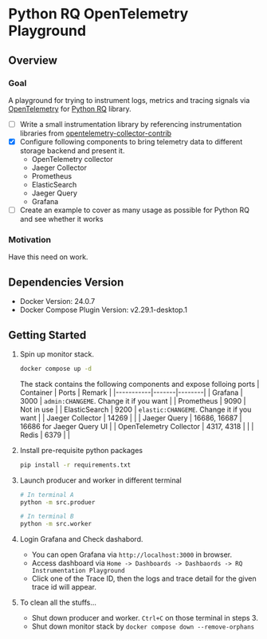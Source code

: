 # Python RQ OpenTelemetry Playground
## Overview
### Goal
A playground for trying to instrument logs, metrics and tracing signals via [OpenTelemetry](https://opentelemetry.io/) for [Python RQ](https://github.com/rq/rq) library.

- [ ] Write a small instrumentation library by referencing instrumentation libraries from [opentelemetry-collector-contrib](https://github.com/open-telemetry/opentelemetry-python-contrib/tree/main/instrumentation/opentelemetry-instrumentation-celery)
- [x] Configure following components to bring telemetry data to different storage backend and present it.
    - OpenTelemetry collector
    - Jaeger Collector
    - Prometheus
    - ElasticSearch
    - Jaeger Query
    - Grafana
- [ ] Create an example to cover as many usage as possible for Python RQ and see whether it works

### Motivation
Have this need on work.

## Dependencies Version
* Docker Version: 24.0.7
* Docker Compose Plugin Version: v2.29.1-desktop.1

## Getting Started
1. Spin up monitor stack.
    ```bash
    docker compose up -d
    ```

    The stack contains the following components and expose folloing ports
    | Container | Ports | Remark |
    |-----------|-------|--------|
    | Grafana | 3000 | `admin:CHANGEME`. Change it if you want |
    | Prometheus | 9090 | Not in use |
    | ElasticSearch | 9200 | `elastic:CHANGEME`. Change it if you want |
    | Jaeger Collector | 14269 |  |
    | Jaeger Query | 16686, 16687 | 16686 for Jaeger Query UI |
    | OpenTelemetry Collector | 4317, 4318 | |
    | Redis | 6379 | |

2. Install pre-requisite python packages
    ```bash
    pip install -r requirements.txt
    ```

3. Launch producer and worker in different terminal
    ```bash
    # In terminal A
    python -m src.produer

    # In terminal B
    python -m src.worker
    ```

4. Login Grafana and Check dashabord.
    * You can open Grafana via `http://localhost:3000` in browser.
    * Access dashboard via `Home -> Dashboards -> Dashbaords -> RQ Instrumentation Playground`
    * Click one of the Trace ID, then the logs and trace detail for the given trace id will appear.
5. To clean all the stuffs...
    * Shut down producer and worker. `Ctrl+C` on those terminal in steps 3.
    * Shut down monitor stack by `docker compose down --remove-orphans`
